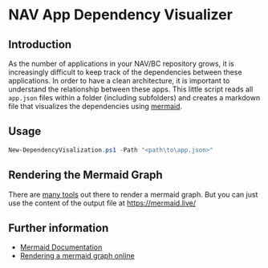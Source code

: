 # NAV App Dependency Visualizer

## Introduction

As the number of applications in your NAV/BC repository grows, it is increasingly difficult to keep track of the dependencies between these applications. In order to have a clean architecture, it is important to understand the relationship between these apps.
This little script reads all `app.json` files within a folder (including subfolders) and creates a markdown file that visualizes the dependencies using [mermaid](https://mermaid.js.org).

## Usage

```PowerShell
New-DependencyVisalization.ps1 -Path "<path\to\app.json>"
```

## Rendering the Mermaid Graph

There are [many tools](https://mermaid.js.org/intro/getting-started.html#ways-to-use-mermaid) out there to render a mermaid graph.
But you can just use the content of the output file at https://mermaid.live/

## Further information

* [Mermaid Documentation](https://mermaid.js.org/intro/)
* [Rendering a mermaid graph online](https://mermaid.live/)